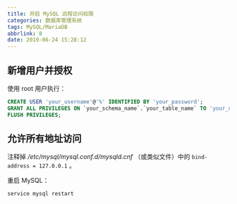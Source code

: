```yaml
---
title: 开启 MySQL 远程访问权限
categories: 数据库管理系统
tags: MySQL/MariaDB
abbrlink: 8
date: 2019-06-24 15:28:12
---
```

## 新增用户并授权

使用 root 用户执行：

```sql
CREATE USER 'your_username'@'%' IDENTIFIED BY 'your_password';
GRANT ALL PRIVILEGES ON `your_schema_name`.`your_table_name` TO 'your_username'@'%';
FLUSH PRIVILEGES;
```

## 允许所有地址访问

注释掉 */etc/mysql/mysql.conf.d/mysqld.cnf* （或类似文件）中的 `bind-address = 127.0.0.1` 。

重启 MySQL：

```bash
service mysql restart
```
